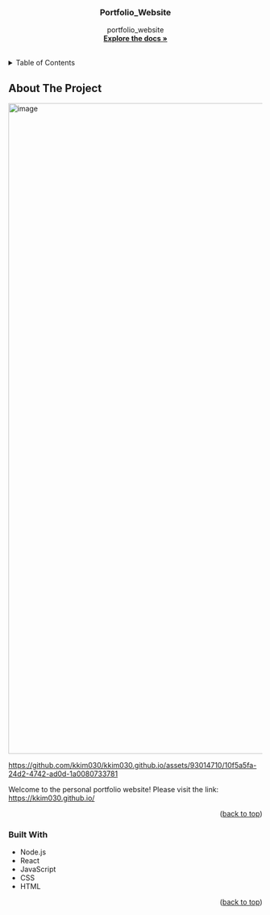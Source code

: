 <a name="readme-top"></a>




<br />
<div align="center">
  <a href="https://github.com/kkim030/kkim030.github.io">
  </a>

<h3 align="center">Portfolio_Website</h3>

  <p align="center">
    portfolio_website
    <br />
    <a href="https://github.com/kkim030/kkim030.github.io"><strong>Explore the docs »</strong></a>
    <br />
    <br />
  </p>
</div>



<!-- TABLE OF CONTENTS -->
<details>
  <summary>Table of Contents</summary>
  <ol>
    <li>
      <a href="#about-the-project">About The Project</a>
      <ul>
        <li><a href="#built-with">Built With</a></li>
      </ul>
    </li>
  </ol>
</details>



<!-- ABOUT THE PROJECT -->
## About The Project

<img width="1289" alt="image" src="https://github.com/kkim030/kkim030.github.io/assets/93014710/7542e0b8-545c-4532-8487-479858be0784">



https://github.com/kkim030/kkim030.github.io/assets/93014710/10f5a5fa-24d2-4742-ad0d-1a0080733781



Welcome to the personal portfolio website! Please visit the link: https://kkim030.github.io/

<p align="right">(<a href="#readme-top">back to top</a>)</p>



### Built With



* Node.js
* React
* JavaScript
* CSS
* HTML

<p align="right">(<a href="#readme-top">back to top</a>)</p>



